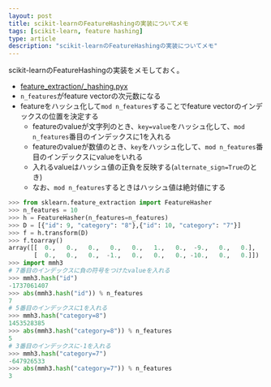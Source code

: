 ```yaml
---
layout: post
title: scikit-learnのFeatureHashingの実装についてメモ
tags: [scikit-learn, feature hashing]
type: article
description: "scikit-learnのFeatureHashingの実装についてメモ"
---
```


scikit-learnのFeatureHashingの実装をメモしておく。

<!-- more -->

* [feature_extraction/_hashing.pyx](https://github.com/scikit-learn/scikit-learn/blob/master/sklearn/feature_extraction/_hashing.pyx)
* `n_features`がfeature vectorの次元数になる
* featureをハッシュ化して`mod n_features`することでfeature vectorのインデックスの位置を決定する
  - featureのvalueが文字列のとき、`key=value`をハッシュ化して、`mod n_features`番目のインデックスに1を入れる
  - featureのvalueが数値のとき、`key`をハッシュ化して、`mod n_features`番目のインデックスにvalueをいれる
  - 入れるvalueはハッシュ値の正負を反映する(`alternate_sign=True`のとき)
  - なお、`mod n_features`するときはハッシュ値は絶対値にする

```py
>>> from sklearn.feature_extraction import FeatureHasher
>>> n_features = 10
>>> h = FeatureHasher(n_features=n_features)
>>> D = [{"id": 9, "category": "8"},{"id": 10, "category": "7"}]
>>> f = h.transform(D)
>>> f.toarray()
array([[  0.,   0.,   0.,   0.,   0.,   1.,   0.,  -9.,   0.,   0.],
       [  0.,   0.,   0.,  -1.,   0.,   0.,   0., -10.,   0.,   0.]])
>>> import mmh3
# 7番目のインデックスに負の符号をつけたvalueを入れる
>>> mmh3.hash("id")
-1737061407
>>> abs(mmh3.hash("id")) % n_features
7
# 5番目のインデックスに1を入れる
>>> mmh3.hash("category=8")
1453528385
>>> abs(mmh3.hash("category=8")) % n_features
5
# 3番目のインデックスに-1を入れる
>>> mmh3.hash("category=7")
-647926533
>>> abs(mmh3.hash("category=7")) % n_features
3
```
